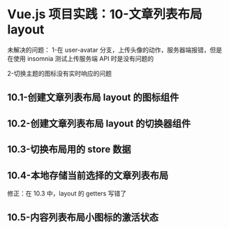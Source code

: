 # Vue.js 项目实践：10-文章列表布局 layout

未解决的问题：
1-在 user-avatar 分支，上传头像的动作，服务器端报错，但是在使用 insomnia 测试上传服务端 API 时是没有问题的

2-切换主题的图标没有实时响应的问题

## 10.1-创建文章列表布局 layout 的图标组件

## 10.2-创建文章列表布局 layout 的切换器组件

## 10.3-切换布局用的 store 数据

## 10.4-本地存储当前选择的文章列表布局

修正：在 10.3 中，layout 的 getters 写错了

## 10.5-内容列表布局小图标的激活状态

